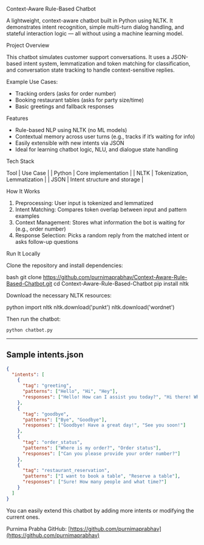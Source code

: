 Context-Aware Rule-Based Chatbot

A lightweight, context-aware chatbot built in Python using NLTK. It demonstrates intent recognition, simple multi-turn dialog handling, and stateful interaction logic — all without using a machine learning model.

Project Overview

This chatbot simulates customer support conversations. It uses a JSON-based intent system, lemmatization and token matching for classification, and conversation state tracking to handle context-sensitive replies.

Example Use Cases:
- Tracking orders (asks for order number)
- Booking restaurant tables (asks for party size/time)
- Basic greetings and fallback responses

Features

- Rule-based NLP using NLTK (no ML models)
- Contextual memory across user turns (e.g., tracks if it’s waiting for info)
- Easily extensible with new intents via JSON
- Ideal for learning chatbot logic, NLU, and dialogue state handling

Tech Stack

 Tool     | Use Case                     |
| Python   | Core implementation          |
| NLTK     | Tokenization, Lemmatization  |
| JSON     | Intent structure and storage |

How It Works

1. Preprocessing: User input is tokenized and lemmatized
2. Intent Matching: Compares token overlap between input and pattern examples
3. Context Management: Stores what information the bot is waiting for (e.g., order number)
4. Response Selection: Picks a random reply from the matched intent or asks follow-up questions

Run It Locally

Clone the repository and install dependencies:

bash
git clone https://github.com/purnimaprabhav/Context-Aware-Rule-Based-Chatbot.git
cd Context-Aware-Rule-Based-Chatbot
pip install nltk

Download the necessary NLTK resources:

python
import nltk
nltk.download('punkt')
nltk.download('wordnet')

Then run the chatbot:

```bash
python chatbot.py
```

---

## Sample intents.json

```json
{
  "intents": [
    {
      "tag": "greeting",
      "patterns": ["Hello", "Hi", "Hey"],
      "responses": ["Hello! How can I assist you today?", "Hi there! What can I do for you?"]
    },
    {
      "tag": "goodbye",
      "patterns": ["Bye", "Goodbye"],
      "responses": ["Goodbye! Have a great day!", "See you soon!"]
    },
    {
      "tag": "order_status",
      "patterns": ["Where is my order?", "Order status"],
      "responses": ["Can you please provide your order number?"]
    },
    {
      "tag": "restaurant_reservation",
      "patterns": ["I want to book a table", "Reserve a table"],
      "responses": ["Sure! How many people and what time?"]
    }
  ]
}
```

You can easily extend this chatbot by adding more intents or modifying the current ones.



Purnima Prabha
GitHub: [https://github.com/purnimaprabhav](https://github.com/purnimaprabhav)
